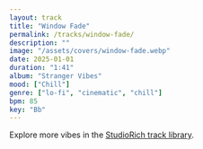 ```yaml
---
layout: track
title: "Window Fade"
permalink: /tracks/window-fade/
description: ""
image: "/assets/covers/window-fade.webp"
date: 2025-01-01
duration: "1:41"
album: "Stranger Vibes"
mood: ["Chill"]
genre: ["lo-fi", "cinematic", "chill"]
bpm: 85
key: "Bb"
---
```


Explore more vibes in the [StudioRich track library](/tracks/).
